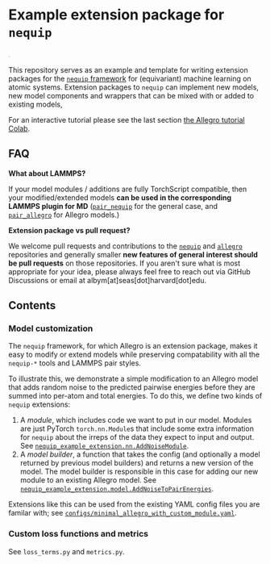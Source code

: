 # Example extension package for `nequip`

<img src="./logo.png" height="1.5in" />

This repository serves as an example and template for writing extension packages for the [`nequip` framework](https://github.com/mir-group/nequip) for (equivariant) machine learning on atomic systems. Extension packages to `nequip` can implement new models, new model components and wrappers that can be mixed with or added to existing models, 

For an interactive tutorial please see the last section [the Allegro tutorial Colab](https://colab.research.google.com/drive/1yq2UwnET4loJYg_Fptt9kpklVaZvoHnq).

## FAQ

**What about LAMMPS?**

If your model modules / additions are fully TorchScript compatible, then your modified/extended models **can be used in the corresponding LAMMPS plugin for MD** ([`pair_nequip`](https://github.com/mir-group/pair_nequip) for the general case, and [`pair_allegro`](https://github.com/mir-group/pair_allegro) for Allegro models.)

**Extension package vs pull request?**

We welcome pull requests and contributions to the [`nequip`](https://github.com/mir-group/nequip) and [`allegro`](https://github.com/mir-group/allegro/) repositories and generally smaller **new features of general interest should be pull requests** on those repositories. If you aren't sure what is most appropriate for your idea, please always feel free to reach out via GitHub Discussions or email at albym[at]seas[dot]harvard[dot]edu.

## Contents

### Model customization
The `nequip` framework, for which Allegro is an extension package, makes it easy to modify or extend models while preserving compatability with all the `nequip-*` tools and LAMMPS pair styles.

To illustrate this, we demonstrate a simple modification to an Allegro model that adds random noise to the predicted pairwise energies before they are summed into per-atom and total energies. To do this, we define two kinds of `nequip` extensions:

 1. A *module*, which includes code we want to put in our model. Modules are just PyTorch `torch.nn.Module`s that include some extra information for `nequip` about the irreps of the data they expect to input and output. See [`nequip_example_extension.nn.AddNoiseModule`](./nequip_example_extension/nn/_add_noise.py).
 2. A *model builder*, a function that takes the config (and optionally a model returned by previous model builders) and returns a new version of the model. The model builder is responsible in this case for adding our new module to an existing Allegro model. See [`nequip_example_extension.model.AddNoiseToPairEnergies`](./nequip_example_extension/model/_add_noise.py).

Extensions like this can be used from the existing YAML config files you are familar with; see [`configs/minimal_allegro_with_custom_module.yaml`](./configs/minimal_allegro_with_custom_module.yaml).

### Custom loss functions and metrics

See `loss_terms.py` and `metrics.py`.